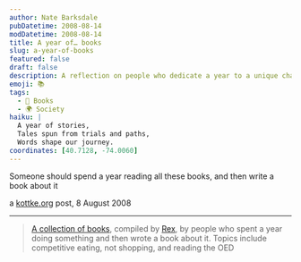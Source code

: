 ```yaml
---
author: Nate Barksdale
pubDatetime: 2008-08-14
modDatetime: 2008-08-14
title: A year of… books
slug: a-year-of-books
featured: false
draft: false
description: A reflection on people who dedicate a year to a unique challenge and then document their experiences in a book.
emoji: 📚
tags:
  - 📖 Books
  - 🌍 Society
haiku: |
  A year of stories,  
  Tales spun from trials and paths,  
  Words shape our journey.
coordinates: [40.7128, -74.0060]
---
```


Someone should spend a year reading all these books, and then write a book about it

a [kottke.org](http://www.kottke.org/08/08/a-year-of-books) post, 8 August 2008

---

> [A collection of books](http://web.archive.org/web/20170801100048/https://www.amazon.com/gp/richpub/listmania/fullview/R1YBT0967NPPZ8/), compiled by [Rex](http://fimoculous.com), by people who spent a year doing something and then wrote a book about it. Topics include competitive eating, not shopping, and reading the OED
